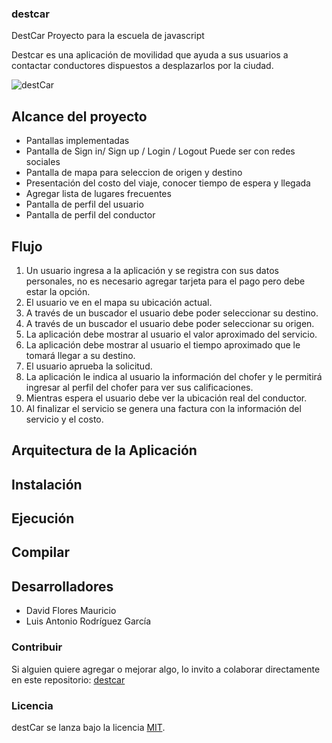 ### destcar
DestCar Proyecto para la escuela de javascript

Destcar es una aplicación de movilidad que ayuda a sus usuarios a contactar conductores dispuestos a desplazarlos por la ciudad.

![destCar](https://raw.githubusercontent.com/luisrdz5/destcar/master/images/project.jpg)

## Alcance del proyecto
- Pantallas implementadas
- Pantalla de Sign in/ Sign up / Login / Logout Puede ser con redes sociales
- Pantalla de mapa para seleccion de origen y destino
- Presentación del costo del viaje, conocer tiempo de espera y llegada
- Agregar lista de lugares frecuentes
- Pantalla de perfil del usuario
- Pantalla de perfil del conductor

## Flujo
1. Un usuario ingresa a la aplicación y se registra con sus datos personales, no es necesario agregar tarjeta para el pago pero debe estar la opción.
2. El usuario ve en el mapa su ubicación actual.
3. A través de un buscador el usuario debe poder seleccionar su destino.
4. A través de un buscador el usuario debe poder seleccionar su origen.
5. La aplicación debe mostrar al usuario el valor aproximado del servicio.
6. La aplicación debe mostrar al usuario el tiempo aproximado que le tomará llegar a su destino.
7. El usuario aprueba la solicitud.
8. La aplicación le indica al usuario la información del chofer y le permitirá ingresar al perfil del chofer para  ver sus calificaciones.
9. Mientras espera el usuario debe ver la ubicación real del conductor.
10. Al finalizar el servicio se genera una factura con la información del servicio y el costo.


## Arquitectura de la Aplicación 

## Instalación

## Ejecución

## Compilar



## Desarrolladores
* David Flores Mauricio
* Luis Antonio Rodríguez García 

### Contribuir
Si alguien quiere agregar o mejorar algo, lo invito a colaborar directamente en este repositorio: 
[destcar](https://github.com/luisrdz5/destcar/)

### Licencia
destCar se lanza bajo la licencia [MIT](https://opensource.org/licenses/MIT).